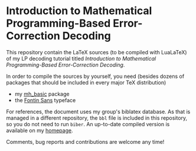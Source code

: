 # Introduction to Mathematical Programming-Based Error-Correction Decoding

This repository contain the LaTeX sources (to be compiled with LuaLaTeX) of my LP decoding tutorial titled *Introduction to Mathematical Programming-Based Error-Correction Decoding*.

In order to compile the sources by yourself, you need (besides dozens of packages that should be included in every major TeX distribution)

- my [mh_basic](https://github.com/supermihi/latex) package
- the [Fontin Sans](http://www.exljbris.com/fontin.html) typeface

For references, the document uses my group's biblatex database. As that is managed in a different repository, the `bbl` file is included in this repository, so you do not need to run `biber`. An up-to-date compiled version is available on my [homepage](https://www.uni-koblenz-landau.de/de/koblenz/fb3/mathe/mitglieder/helmling/publications).

Comments, bug reports and contributions are welcome any time!
